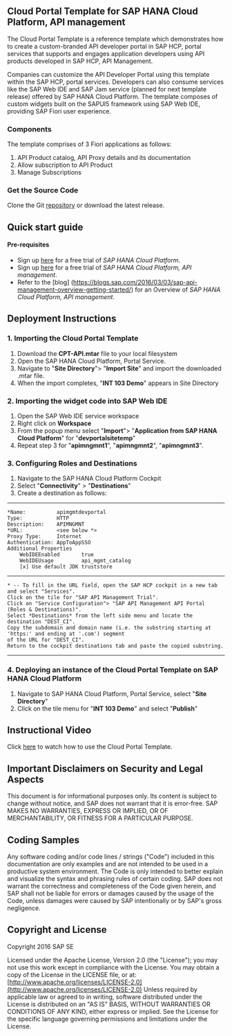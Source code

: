 ## Cloud Portal Template for SAP HANA Cloud Platform, API management

The Cloud Portal Template is a reference template which demonstrates how to create a custom-branded API developer portal in SAP HCP, portal services that supports and engages application developers using API products developed in SAP HCP, API Management. 

Companies can customize the API Developer Portal using this template within the SAP HCP, portal services. Developers can also consume services like the SAP Web IDE and SAP Jam service (planned for next template release) offered by SAP HANA Cloud Platform. The template composes of custom widgets built on the SAPUI5 framework using SAP Web IDE, providing SAP Fiori user experience. 

### Components
The template comprises of 3 Fiori applications as follows:
  1. API Product catalog, API Proxy details and its documentation
  2. Allow subscription to API Product
  3. Manage Subscriptions

### Get the Source Code
Clone the Git [repository](https://github.wdf.sap.corp/apimngmt-demos/hcp-apimgmt-devportal-sample.git) or download the latest release.

## Quick start guide
#### Pre-requisites

* Sign up [here](https://hcp.sap.com/try.html) for a free trial of *SAP HANA Cloud Platform*.
* Sign up [here](https://blogs.sap.com/2016/02/02/free-trial-of-sap-api-management-on-hana-cloud-platform-is-available-now/) for a free trial of *SAP HANA Cloud Platform, API management*.
* Refer to the [blog] (https://blogs.sap.com/2016/03/03/sap-api-management-overview-getting-started/) for an Overview of *SAP HANA Cloud Platform, API management*.

## Deployment Instructions

### 1. Importing the Cloud Portal Template
1. Download the **CPT-API.mtar** file to your local filesystem
2. Open the SAP HANA Cloud Platform, Portal Service.
3. Navigate to "**Site Directory**"> "**Import Site**" and import the downloaded .mtar file.
4. When the import completes, "**INT 103 Demo**" appears in Site Directory

### 2. Importing the widget code into SAP Web IDE
1. Open the SAP Web IDE service workspace
2. Right click on **Workspace**
3. From the popup menu select "**Import**"> "**Application from SAP HANA Cloud Platform**" for "**devportalsitetemp**"
4. Repeat step 3 for "**apimngmnt1**", "**apimngmnt2**", "**apimngmnt3**".

### 3. Configuring Roles and Destinations
1. Navigate to the SAP HANA Cloud Platform Cockpit
2. Select "**Connectivity**" > "**Destinations**"
3. Create a destination as follows:

---
    *Name:          apimgmtdevportal
    Type:           HTTP
    Description:    APIMNGMNT
    *URL:           <see below *>
    Proxy Type:     Internet
    Authentication: AppToAppSSO
    Additional Properties
        WebIDEEnabled       true
        WebIDEUsage         api_mgmt_catalog
        [x] Use default JDK truststore
    

---

```
* -- To fill in the URL field, open the SAP HCP cockpit in a new tab and select "Services". 
Click on the tile for "SAP API Management Trial". 
Click on "Service Configuration"> "SAP API Management API Portal (Roles & Destinations)". 
Select *Destinations* from the left side menu and locate the destination "DEST_CI". 
Copy the subdomain and domain name (i.e. the substring starting at 'https:' and ending at '.com') segment 
of the URL for "DEST_CI". 
Return to the cockpit destinations tab and paste the copied substring.
```

---

### 4. Deploying an instance of the Cloud Portal Template on SAP HANA Cloud Platform
1. Navigate to SAP HANA Cloud Platform, Portal Service, select "**Site Directory**"
2. Click on the tile menu for "**INT 103 Demo**" and select "**Publish**"

## Instructional Video

 Click [here](http://www.youtube.com/watch?feature=player_embedded&v=3gala3XQAvY) to watch how to use the Cloud Portal Template.
 
## Important Disclaimers on Security and Legal Aspects
This document is for informational purposes only. Its content is subject to change without notice, and SAP does not warrant that it is error-free. SAP MAKES NO WARRANTIES, EXPRESS OR IMPLIED, OR OF MERCHANTABILITY, OR FITNESS FOR A PARTICULAR PURPOSE.

## Coding Samples
Any software coding and/or code lines / strings ("Code") included in this documentation are only examples and are not intended to be used in a productive system environment. The Code is only intended to better explain and visualize the syntax and phrasing rules of certain coding. SAP does not warrant the correctness and completeness of the Code given herein, and SAP shall not be liable for errors or damages caused by the usage of the Code, unless damages were caused by SAP intentionally or by SAP's gross negligence.

## Copyright and License
Copyright 2016 SAP SE

Licensed under the Apache License, Version 2.0 (the "License"); you may not use this work except in compliance with the License. You may obtain a copy of the License in the LICENSE file, or at:
[http://www.apache.org/licenses/LICENSE-2.0](http://www.apache.org/licenses/LICENSE-2.0)
Unless required by applicable law or agreed to in writing, software distributed under the License is distributed on an "AS IS" BASIS, WITHOUT WARRANTIES OR CONDITIONS OF ANY KIND, either express or implied. See the License for the specific language governing permissions and limitations under the License.
